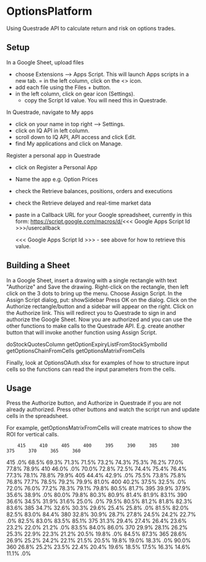 # OptionsPlatform
Using Questrade API to calculate return and risk on options trades.

Setup
-----

In a Google Sheet, upload files
- choose Extensions --> Apps Script. This will launch Apps scripts in a new tab. 
= in the left column, click on the <> icon.
- add each file using the Files + button.
- in the left column, click on gear icon (Settings).
    - copy the Script Id value. You will need this in Questrade.


In Questrade, navigate to My apps
- click on your name in top right --> Settings.
- click on IQ API in left column.
- scroll down to IQ API, API access and click Edit.
- find My applications and click on Manage.

Register a personal app in Questrade
- click on Register a Personal App
- Name the app e.g. Option Prices 
- check the Retrieve balances, positions, orders and executions
- check the Retrieve delayed and real-time market data
- paste in a Callback URL for your Google spreadsheet, currently in this form:
    https://script.google.com/macros/d/<<< Google Apps Script Id >>>/usercallback

    <<< Google Apps Script Id >>> - see above for how to retrieve this value.

Building a Sheet
----------------

In a Google Sheet, insert a drawing with a single rectangle with text "Authorize" and Save the drawing.
Right-click on the rectangle, then left click on the 3 dots to bring up the menu. Choose Assign Script.
In the Assign Script dialog, put:
    showSidebar
Press OK on the dialog.
Click on the Authorize rectangle/button and a sidebar will appear on the right. Click on the Authorize link.
This will redirect you to Questrade to sign in and authorize the Google Sheet.
Now you are authorized and you can use the other functions to make calls to the Questrade API.
E.g. create another button that will invoke another function using Assign Script.

doStockQuotesColumn
getOptionExpiryListFromStockSymbolId
getOptionsChainFromCells
getOptionsMatrixFromCells

Finally, look at OptionsOAuth.xlsx for examples of how to structure input cells so the functions
can read the input parameters from the cells.

Usage
-----
Press the Authorize button, and Authorize in Questrade if you are not already authorized.
Press other buttons and watch the script run and update cells in the spreadsheet.

For example, getOptionsMatrixFromCells will create matrices to show the ROI for vertical calls.

	    415	    410	    405	    400	    395	    390	    385	    380	    375	    370	    365	    360

415	    .0%	    68.5%	69.3%	71.3%	71.5%	73.2%	74.3%	75.3%	76.2%	77.0%	77.8%	78.9%
410	    46.0%	.0%	    70.0%	72.8%	72.5%	74.4%	75.4%	76.4%	77.3%	78.1%	78.8%	79.9%
405	    44.4%	42.9%	.0%	    75.5%	73.8%	75.8%	76.8%	77.7%	78.5%	79.2%	79.9%	81.0%
400	    40.2%	37.5%	32.5%	.0%	    72.0%	76.0%	77.2%	78.3%	79.1%	79.8%	80.5%	81.7%
395	    39.9%	37.9%	35.6%	38.9%	.0%	    80.0%	79.8%	80.3%	80.9%	81.4%	81.9%	83.1%
390	    36.6%	34.5%	31.9%	31.6%	25.0%	.0%	    79.5%	80.5%	81.2%	81.8%	82.3%	83.6%
385	    34.7%	32.6%	30.3%	29.6%	25.4%	25.8%	.0%	    81.5%	82.0%	82.5%	83.0%	84.4%
380	    32.8%	30.9%	28.7%	27.8%	24.5%	24.2%	22.7%	.0%	    82.5%	83.0%	83.5%	85.1%
375	    31.3%	29.4%	27.4%	26.4%	23.6%	23.2%	22.0%	21.2%	.0%	    83.5%	84.0%	86.0%
370	    29.9%	28.1%	26.2%	25.3%	22.9%	22.3%	21.2%	20.5%	19.8%	.0%	    84.5%	87.3%
365	    28.6%	26.9%	25.2%	24.2%	22.1%	21.5%	20.5%	19.8%	19.0%	18.3%	.0%	    90.0%
360	    26.8%	25.2%	23.5%	22.4%	20.4%	19.6%	18.5%	17.5%	16.3%	14.6%	11.1%	.0%
